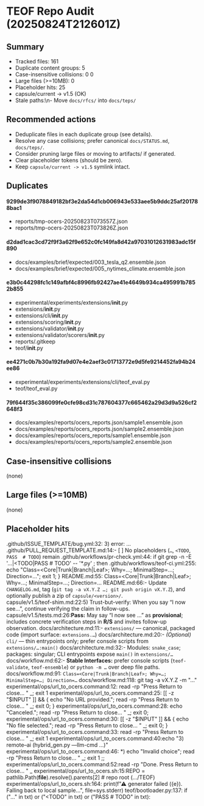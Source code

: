 # TEOF Repo Audit (20250824T212601Z)

## Summary
- Tracked files: 161
- Duplicate content groups: 5
- Case-insensitive collisions: 0
0
- Large files (>=10MB): 0
- Placeholder hits: 25
- capsule/current -> v1.5 (OK)
- Stale paths:\n- Move `docs/rfcs/` into `docs/teps/`

## Recommended actions
- Deduplicate files in each duplicate group (see details).
- Resolve any case collisions; prefer canonical `docs/STATUS.md`, `docs/teps/`.
- Consider pruning large files or moving to artifacts/ if generated.
- Clear placeholder tokens (should be zero).
- Keep `capsule/current -> v1.5` symlink intact.

## Duplicates
#### 9299de3f9078849182bf3e2da54d1cb006943e533aee5b9ddc25af201788bac1

- reports/tmp-ocers-20250823T073557Z.json
- reports/tmp-ocers-20250823T073826Z.json

#### d2dad1cac3cd72f9f3a62f9e652c0fc149fa8d42a97031012631983adc15f890

- docs/examples/brief/expected/003_tesla_q2.ensemble.json
- docs/examples/brief/expected/005_nytimes_climate.ensemble.json

#### e3b0c44298fc1c149afbf4c8996fb92427ae41e4649b934ca495991b7852b855

- experimental/experiments/extensions/__init__.py
- extensions/__init__.py
- extensions/cli/__init__.py
- extensions/scoring/__init__.py
- extensions/validator/__init__.py
- extensions/validator/scorers/__init__.py
- reports/.gitkeep
- teof/__init__.py

#### ee4271c0b7b30a192fa9d07e4e2aef3c01713772e9d5fe9214452fa94b24ee86

- experimental/experiments/extensions/cli/teof_eval.py
- teof/teof_eval.py

#### 79f644f35c386099fe0cfe98cd31c787604377c665462a29d3d9a526cf2648f3

- docs/examples/reports/ocers_reports.json/sample1.ensemble.json
- docs/examples/reports/ocers_reports.json/sample2.ensemble.json
- docs/examples/reports/ocers_reports/sample1.ensemble.json
- docs/examples/reports/ocers_reports/sample2.ensemble.json


## Case-insensitive collisions
(none)

## Large files (>=10MB)
(none)

## Placeholder hits
.github/ISSUE_TEMPLATE/bug.yml:32:        3) error: …
.github/PULL_REQUEST_TEMPLATE.md:14:- [ ] No placeholders (`…`, `<TODO`, `PASS  # TODO`) remain
.github/workflows/pr-check.yml:44:          if git grep -n -E '…|<TODO|PASS  # TODO' -- '*.py' ; then
.github/workflows/teof-ci.yml:255:                 echo "Class=<Core|Trunk|Branch|Leaf>; Why=…; MinimalStep=…; Direction=…"; exit 1; }
README.md:55:  Class=<Core|Trunk|Branch|Leaf>; Why=…; MinimalStep=…; Direction=…
README.md:66:- Update `CHANGELOG.md`, tag (`git tag -a vX.Y.Z …; git push origin vX.Y.Z`), and optionally publish a zip of `capsule/<version>/`.  
capsule/v1.5/teof-shim.md:22:5) Trust-but-verify: When you say “I now see…”, continue verifying the claim in follow-ups.
capsule/v1.5/tests.md:26:**Pass:** May say “I now see …” as **provisional**; includes concrete verification steps in **R/S** and invites follow-up observation.
docs/architecture.md:11:- `extensions/`     — canonical, packaged code (import surface: `extensions.…`)
docs/architecture.md:20:- *(Optional)* `cli/` — thin entrypoints only; prefer console scripts from `extensions/…:main()`
docs/architecture.md:32:- Modules: `snake_case`; packages: singular; CLI entrypoints expose `main()` in `extensions/…`
docs/workflow.md:62:- **Stable Interfaces:** prefer console scripts (`teof-validate`, `teof-ensemble`) or `python -m …` over deep file paths.
docs/workflow.md:91:  `Class=<Core|Trunk|Branch|Leaf>; Why=…; MinimalStep=…; Direction=…`
docs/workflow.md:118:   git tag -a vX.Y.Z -m "…"
experimental/ops/url_to_ocers.command:12:  read -rp "Press Return to close… " _; exit 1
experimental/ops/url_to_ocers.command:25:  [[ -z "$INPUT" ]] && { echo "No URL provided."; read -rp "Press Return to close… " _; exit 0; }
experimental/ops/url_to_ocers.command:28:    echo "Canceled."; read -rp "Press Return to close… " _; exit 0;
experimental/ops/url_to_ocers.command:30:  [[ -z "$INPUT" ]] && { echo "No file selected."; read -rp "Press Return to close… " _; exit 0; }
experimental/ops/url_to_ocers.command:33:  read -rp "Press Return to close… " _; exit 1
experimental/ops/url_to_ocers.command:40:echo "3) remote–ai (hybrid_gen.py —llm-cmd …)"
experimental/ops/url_to_ocers.command:46:  *) echo "Invalid choice"; read -rp "Press Return to close… " _; exit 1 ;;
experimental/ops/url_to_ocers.command:52:read -rp "Done. Press Return to close… " _
experimental/ops/url_to_ocers.sh:15:REPO = pathlib.Path(__file__).resolve().parents[2]  # repo root (…/TEOF)
experimental/ops/url_to_ocers.sh:164:        print(f"⚠ generator failed ({e}). Falling back to local sample…", file=sys.stderr)
teof/bootloader.py:137:                if ("…" in txt) or ("<TODO" in txt) or ("PASS  # TODO" in txt):
